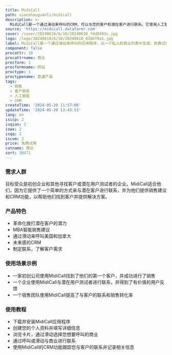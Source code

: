 ```yaml
---
title: MidiCall
path: xiaoshouguanli/midicall
description: >-
  MidiCall是一个通过滑动来呼叫的CRM，可以与您的客户和潜在客户进行联系。它使用人工智能技术提供功能，并强调其主要优点是帮助企业找到客户和潜在用户测试者。它适用于初创企业和其他寻找客户或潜在用户测试者的企业。
source: 'https://midicall.datafarmr.com'
cover: /cover/20240610/6/10/20240610_fdd8493c.jpg
logo: /logo/20240610/6/10/20240610_038bf9a1.jpg
label: MidiCall是一个通过滑动来呼叫的应用程序，从一个私人的商业列表中生成。免费试用，每天有五个免费呼叫或滑动。
component: false
procattr: 10
procattrname: 商业
procform: 1
procformname: 网站
proctype: 1
proctypename: 普通产品
tags:
  - 销售
  - 客户联系
  - 人工智能
  - CRM
createTime: '2024-05-20 11:57:06'
updateTime: '2024-05-20 13:43:53'
lang: en
isicp: 2
isqian: 2
iswx: 2
isqq: 2
iscom: 2
price: 免费试用
catname: 商业
sort: 30471
---
```




### 需求人群
目标受众是初创企业和其他寻找客户或潜在用户测试者的企业。MidiCall适合他们，因为它提供了一个简单的方式来与潜在客户进行联系，并为他们提供销售建议和CRM功能，以帮助他们找到客户并提供解决方案。

### 产品特色
* 革命化拨打潜在客户的潜力
* MBA智能销售建议
* 通过滑动来呼叫美国和加拿大
* 未来感的CRM
* 制定联系，了解客户需求

### 使用场景示例
* 一家初创公司使用MidiCall找到了他们的第一个客户，并成功进行了销售
* 一个企业使用MidiCall与潜在用户测试者进行联系，并得到了有价值的用户反馈
* 一个销售团队使用MidiCall提高了与客户的联系和销售转化率

### 使用教程
* 下载并安装MidiCall应用程序
* 创建您的个人资料并填写详细信息
* 浏览卡片，通过滑动选择您想要呼叫的商业
* 通过呼叫或滑动与商业进行联系
* 使用MidiCall的CRM功能跟踪您与客户的联系并记录相关信息

  
